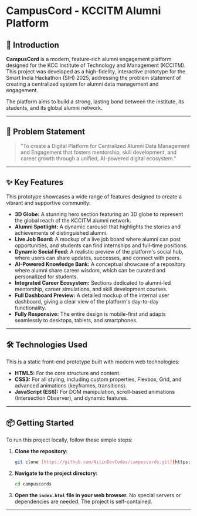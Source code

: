 # CampusCord - KCCITM Alumni Platform

## 🚀 Introduction

**CampusCord** is a modern, feature-rich alumni engagement platform designed for the KCC Institute of Technology and Management (KCCITM). This project was developed as a high-fidelity, interactive prototype for the Smart India Hackathon (SIH) 2025, addressing the problem statement of creating a centralized system for alumni data management and engagement.

The platform aims to build a strong, lasting bond between the institute, its students, and its global alumni network.

---

## 🎯 Problem Statement

> "To create a Digital Platform for Centralized Alumni Data Management and Engagement that fosters mentorship, skill development, and career growth through a unified, AI-powered digital ecosystem."

---

## ✨ Key Features

This prototype showcases a wide range of features designed to create a vibrant and supportive community:

* **3D Globe:** A stunning hero section featuring an 3D globe to represent the global reach of the KCCITM alumni network.
* **Alumni Spotlight:** A dynamic carousel that highlights the stories and achievements of distinguished alumni.
* **Live Job Board:** A mockup of a live job board where alumni can post opportunities, and students can find internships and full-time positions.
* **Dynamic Social Feed:** A realistic preview of the platform's social hub, where users can share updates, successes, and connect with peers.
* **AI-Powered Knowledge Bank:** A conceptual showcase of a repository where alumni share career wisdom, which can be curated and personalized for students.
* **Integrated Career Ecosystem:** Sections dedicated to alumni-led mentorship, career simulations, and skill development courses.
* **Full Dashboard Preview:** A detailed mockup of the internal user dashboard, giving a clear view of the platform's day-to-day functionality.
* **Fully Responsive:** The entire design is mobile-first and adapts seamlessly to desktops, tablets, and smartphones.

---

## 🛠️ Technologies Used

This is a static front-end prototype built with modern web technologies:

* **HTML5:** For the core structure and content.
* **CSS3:** For all styling, including custom properties, Flexbox, Grid, and advanced animations (keyframes, transitions).
* **JavaScript (ES6):** For DOM manipulation, scroll-based animations (Intersection Observer), and dynamic features.

---

## 📦 Getting Started

To run this project locally, follow these simple steps:

1.  **Clone the repository:**
    ```bash
    git clone [https://github.com/NitinDevCodes/campuscords.git](https://github.com/NitinDevCodes/campuscords.git)
    ```

2.  **Navigate to the project directory:**
    ```bash
    cd campuscords
    ```

3.  **Open the `index.html` file in your web browser.**
    No special servers or dependencies are needed. The project is self-contained.

---
